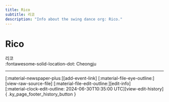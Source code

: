 ```yaml
---
title: Rico
subtitle: 리코
description: "Info about the swing dance org: Rico."
---
```


# Rico

리코  
:fontawesome-solid-location-dot: Cheongju  


---

<div class="ky_page_footer" markdown>
<div class="ky_page_footer_trailing" markdown="span">
[:material-newspaper-plus:][add-event-link]
[:material-file-eye-outline:][view-raw-source-file]
[:material-file-edit-outline:][edit-info]
</div>
<div class="ky_page_footer_leading" markdown="span">
[:material-clock-edit-outline: 2024-06-30T10:35:00 UTC][view-edit-history]{ .ky_page_footer_history_button }
</div>
</div>

[add-event-link]: https://github.com/swingdance/events/issues/new?assignees=&labels=add+event&projects=&template=02-add_entity.yml&title=Add%20Event%3A%20ko_KR%20%E2%80%A2%20%3CName%3E&region=ko_KR&province=Cheongju&city=Cheongju&org_id=rico "Add Event"
[view-raw-source-file]: https://github.com/swingdance/orgs/blob/main/ko_KR/rico.json "View Raw Source File"
[edit-info]: https://github.com/swingdance/orgs/issues/new?assignees=&labels=update+org&projects=&template=03-update_entity.yml&title=Update%20Org%3A%20ko_KR%20%E2%80%A2%20Rico&region=ko_KR&id=rico&name=Rico "Edit Info"

[view-edit-history]: https://github.com/swingdance/orgs/commits/main/ko_KR/rico.json "View Edit History"
